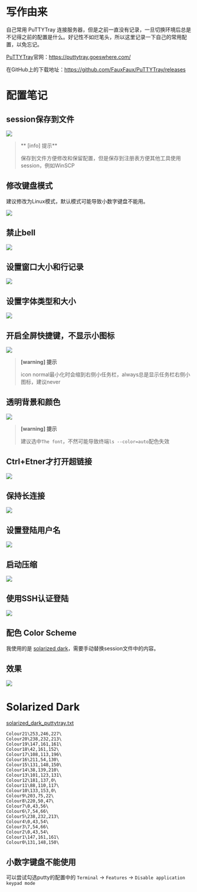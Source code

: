 # 写作由来

自己常用 PuTTYTray 连接服务器，但是之前一直没有记录，一旦切换环境后总是不记得之前的配置是什么。好记性不如烂笔头，所以这里记录一下自己的常用配置，以免忘记。

[PuTTYTray](https://puttytray.goeswhere.com/)官网：https://puttytray.goeswhere.com/

在GitHub上的下载地址：https://github.com/FauxFaux/PuTTYTray/releases

# 配置笔记

## session保存到文件

![](../images/putty_tray/1_sessions.png)

> ** [info] 提示**
>
> 保存到文件方便修改和保留配置，但是保存到注册表方便其他工具使用session，例如WinSCP

## 修改键盘模式

建议修改为Linux模式，默认模式可能导致小数字键盘不能用。

![](../images/putty_tray/2_keyboard.png)

## 禁止bell

![](../images/putty_tray/3_bell_disable.png)

## 设置窗口大小和行记录

![](../images/putty_tray/4_size_and_line.png)

## 设置字体类型和大小

![](../images/putty_tray/5_font.png)

## 开启全屏快捷键，不显示小图标

![](../images/putty_tray/6_behaviour.png)

> **[warning] 提示**
> 
> icon normal最小化时会缩到右侧小任务栏，always总是显示任务栏右侧小图标，建议never

## 透明背景和颜色

![](../images/putty_tray/7_colours.png)

> **[warning] 提示**
> 
> 建议选中`The font`，不然可能导致终端`ls --color=auto`配色失效

## Ctrl+Etner才打开超链接

![](../images/putty_tray/8_hyperlinks.png)

## 保持长连接

![](../images/putty_tray/9_keepalives.png)

## 设置登陆用户名

![](../images/putty_tray/10_login_username.png)

## 启动压缩

![](../images/putty_tray/11_compression.png)

## 使用SSH认证登陆

![](../images/putty_tray/12_pem.png)

## 配色 Color Scheme

我使用的是 [solarized dark](https://github.com/altercation/solarized/tree/master/putty-colors-solarized)，需要手动替换session文件中的内容。

## 效果

![](../images/putty_tray/13_xiaoguo.png)

# Solarized Dark

[solarized_dark_puttytray.txt](https://github.com/altercation/solarized/blob/master/putty-colors-solarized/solarized_dark_puttytray.txt) 

    Colour21\253,246,227\
    Colour20\238,232,213\
    Colour19\147,161,161\
    Colour18\42,161,152\
    Colour17\108,113,196\
    Colour16\211,54,130\
    Colour15\131,148,150\
    Colour14\38,139,210\
    Colour13\101,123,131\
    Colour12\181,137,0\
    Colour11\88,110,117\
    Colour10\133,153,0\
    Colour9\203,75,22\
    Colour8\220,50,47\
    Colour7\0,43,56\
    Colour6\7,54,66\
    Colour5\238,232,213\
    Colour4\0,43,54\
    Colour3\7,54,66\
    Colour2\0,43,54\
    Colour1\147,161,161\
    Colour0\131,148,150\

## 小数字键盘不能使用

可以尝试勾选putty的配置中的 `Terminal` -> `Features` -> `Disable application keypad mode`

